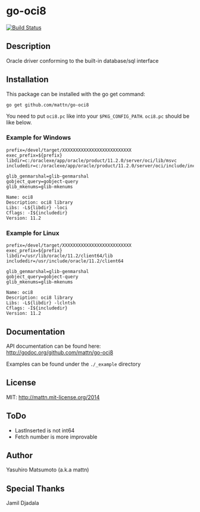 go-oci8
=======

[![Build Status](https://travis-ci.org/mattn/go-oci8.svg)](https://travis-ci.org/mattn/go-oci8)

Description
-----------

Oracle driver conforming to the built-in database/sql interface

Installation
------------

This package can be installed with the go get command:

    go get github.com/mattn/go-oci8

You need to put `oci8.pc` like into your `$PKG_CONFIG_PATH`. `oci8.pc` should be like below.

### Example for Windows

```
prefix=/devel/target/XXXXXXXXXXXXXXXXXXXXXXXXXX
exec_prefix=${prefix}
libdir=c:/oraclexe/app/oracle/product/11.2.0/server/oci/lib/msvc
includedir=c:/oraclexe/app/oracle/product/11.2.0/server/oci/include/include

glib_genmarshal=glib-genmarshal
gobject_query=gobject-query
glib_mkenums=glib-mkenums

Name: oci8
Description: oci8 library
Libs: -L${libdir} -loci
Cflags: -I${includedir}
Version: 11.2
```

### Example for Linux

```
prefix=/devel/target/XXXXXXXXXXXXXXXXXXXXXXXXXX
exec_prefix=${prefix}
libdir=/usr/lib/oracle/11.2/client64/lib
includedir=/usr/include/oracle/11.2/client64

glib_genmarshal=glib-genmarshal
gobject_query=gobject-query
glib_mkenums=glib-mkenums

Name: oci8
Description: oci8 library
Libs: -L${libdir} -lclntsh
Cflags: -I${includedir}
Version: 11.2
```

Documentation
-------------

API documentation can be found here: http://godoc.org/github.com/mattn/go-oci8

Examples can be found under the `./_example` directory

License
-------

MIT: http://mattn.mit-license.org/2014

ToDo
----

* LastInserted is not int64
* Fetch number is more improvable

Author
------

Yasuhiro Matsumoto (a.k.a mattn)

Special Thanks
--------------

Jamil Djadala
